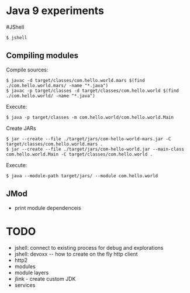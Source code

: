 # Java 9 experiments

#JShell

    $ jshell 

## Compiling modules

Compile sources:

    $ javac -d target/classes/com.hello.world.mars $(find ./com.hello.world.mars/ -name "*.java")
    $ javac -p target/classes -d target/classes/com.hello.world $(find ./com.hello.world/ -name "*.java")

Execute: 
    
    $ java -p target/classes -m com.hello.world/com.hello.world.Main

Create JARs

    $ jar --create --file ./target/jars/com-hello-world-mars.jar -C target/classes/com.hello.world.mars .
    $ jar --create --file ./target/jars/com-hello-world.jar --main-class com.hello.world.Main -C target/classes/com.hello.world .

Execute:

    $ java --module-path target/jars/ --module com.hello.world


## JMod
 - print module dependenceis


    
# TODO
- jshell: connect to existing process for debug and explorations
- jshell: devoxx -- how to create on the fly http client
- http2
- modules
- module layers
- jlink - create custom JDK
- services
